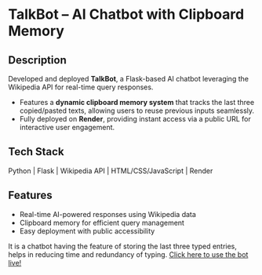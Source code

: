 
# TalkBot – AI Chatbot with Clipboard Memory

## Description
Developed and deployed **TalkBot**, a Flask-based AI chatbot leveraging the Wikipedia API for real-time query responses.  

- Features a **dynamic clipboard memory system** that tracks the last three copied/pasted texts, allowing users to reuse previous inputs seamlessly.  
- Fully deployed on **Render**, providing instant access via a public URL for interactive user engagement.  

## Tech Stack
Python | Flask | Wikipedia API | HTML/CSS/JavaScript | Render  

## Features
- Real-time AI-powered responses using Wikipedia data  
- Clipboard memory for efficient query management  
- Easy deployment with public accessibility  

It is a chatbot having the feature of storing the last three typed entries, helps in reducing time and redundancy of typing.
[Click here to use the bot live!](https://talk-bot-h6ma.onrender.com)

